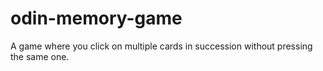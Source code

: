 # odin-memory-game
A game where you click on multiple cards in succession without pressing the same one.
